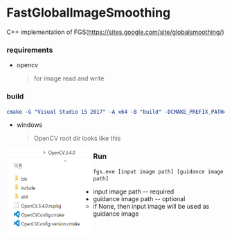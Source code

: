 # FastGlobalImageSmoothing
C++ implementation of FGS(https://sites.google.com/site/globalsmoothing/)



### requirements

* opencv

  > for image read and write





### build

```cmake
cmake -G "Visual Studio 15 2017" -A x64 -B "build" -DCMAKE_PREFIX_PATH="YOUR_OPENCV_ROOT_DIR"
```

* windows

  > OpenCV root dir looks like this

<img align="left" width="200" height="200" src="docs/opencv_root_dir.png">





### Run

```
fgs.exe [input image path] [guidance image path]
```

- input image path -- required
- guidance image path -- optional
  - if None, then input image will be used as guidance image

